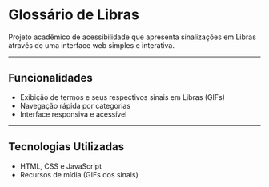 # Glossário de Libras

Projeto acadêmico de acessibilidade que apresenta sinalizações em Libras através de uma interface web simples e interativa.

---

##  Funcionalidades
- Exibição de termos e seus respectivos sinais em Libras (GIFs)
- Navegação rápida por categorias
- Interface responsiva e acessível

---

##  Tecnologias Utilizadas
- HTML, CSS e JavaScript
- Recursos de mídia (GIFs dos sinais)
